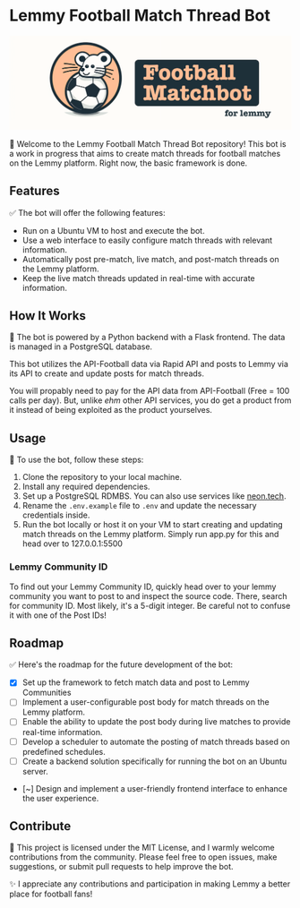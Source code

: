 # Lemmy Football Match Thread Bot

![Lemmy Football Match Thread Bot Logo](src/logo.png)

👋 Welcome to the Lemmy Football Match Thread Bot repository! This bot is a work in progress that aims to create match threads for football matches on the Lemmy platform. Right now, the basic framework is done.

## Features

✅ The bot will offer the following features:

- Run on a Ubuntu VM to host and execute the bot.
- Use a web interface to easily configure match threads with relevant information.
- Automatically post pre-match, live match, and post-match threads on the Lemmy platform.
- Keep the live match threads updated in real-time with accurate information.

## How It Works

🔧 The bot is powered by a Python backend with a Flask frontend. The data is managed in a PostgreSQL database.

This bot utilizes the API-Football data via Rapid API and posts to Lemmy via its API to create and update posts for match threads.

You will propably need to pay for the API data from API-Football (Free = 100 calls per day). But, unlike *ehm* other API services, you do get a product from it instead of being exploited as the product yourselves.

## Usage

🚀 To use the bot, follow these steps:

1. Clone the repository to your local machine.
2. Install any required dependencies.
3. Set up a PostgreSQL RDMBS. You can also use services like [neon.tech](neon.tech).
4. Rename the `.env.example` file to `.env` and update the necessary credentials inside.
5. Run the bot locally or host it on your VM to start creating and updating match threads on the Lemmy platform. Simply run app.py for this and head over to 127.0.0.1:5500

### Lemmy Community ID

To find out your Lemmy Community ID, quickly head over to your lemmy community you want to post to and inspect the source code. There, search for community ID. Most likely, it's a 5-digit integer. Be careful not to confuse it with one of the Post IDs!

## Roadmap

✅ Here's the roadmap for the future development of the bot:

- [x] Set up the framework to fetch match data and post to Lemmy Communities
- [ ] Implement a user-configurable post body for match threads on the Lemmy platform.
- [ ] Enable the ability to update the post body during live matches to provide real-time information.
- [ ] Develop a scheduler to automate the posting of match threads based on predefined schedules.
- [ ] Create a backend solution specifically for running the bot on an Ubuntu server.
- [~] Design and implement a user-friendly frontend interface to enhance the user experience.

## Contribute

🤝 This project is licensed under the MIT License, and I warmly welcome contributions from the community. Please feel free to open issues, make suggestions, or submit pull requests to help improve the bot.

✨ I appreciate any contributions and participation in making Lemmy a better place for football fans!